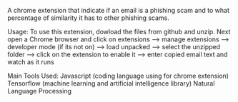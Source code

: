 A chrome extension that indicate if an email is a phishing scam and to what percentage of similarity it has to other phishing scams.

Usage:
  To use this extension, dowload the files from github and unzip. Next open a Chrome browser and click on extensions --> manage extensions --> developer mode (if its not on) --> load unpacked --> 
   select the unzipped folder --> click on the extension to enable it --> enter copied email text and watch as it runs

Main Tools Used:
  Javascript (coding language using for chrome extension)
  Tensorflow (machine learning and artificial intelligence library)
  Natural Language Processing
